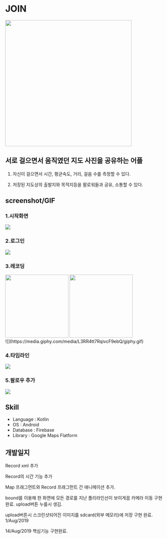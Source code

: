 
# JOIN

<img width="400" src="https://user-images.githubusercontent.com/52390975/63001150-e7dab300-bead-11e9-837c-918a6f33a519.png">



## 서로 걸으면서 움직였던 지도 사진을 공유하는 어플

1. 자신이 걸으면서 시간, 평균속도, 거리, 걸음 수를 측정할 수 있다.

2. 저장된 지도상의 출발지와 목적지등을 팔로워들과 공유, 소통할 수 있다.



## screenshot/GIF
### 1.시작화면


![](https://media.giphy.com/media/mBSpX90OiVjto0didN/giphy.gif)

### 2.로그인

![](https://media.giphy.com/media/J3GBgYOgtQ3ePFbqXY/giphy.gif)

### 3.레코딩
<div>
  <img width="200" src="https://user-images.githubusercontent.com/52390975/63000272-b6f97e80-beab-11e9-8c08-ae4904a9b177.png">   <img width="200" src="https://user-images.githubusercontent.com/52390975/63000274-b6f97e80-beab-11e9-8ce9-e82e3fe3d616.png"> 
</div>
![](https://media.giphy.com/media/L3RR4tt7RqivcF9ebQ/giphy.gif)

### 4.타임라인

![](https://media.giphy.com/media/YrZfTthvfxE2PH5qN4/giphy.gif)

### 5.팔로우 추가
![](https://media.giphy.com/media/fAP0xxjWD7frg8LrVQ/giphy.gif)



## Skill
- Language : Kotlin
- OS : Android
- Database : Firebase
- Library : Google Maps Flatform


## 개발일지


Record xml 추가

Record의 시간 기능 추가

Map 프래그먼트와 Record 프래그먼트 간 애니메이션 추가.

bound를 이용해 한 화면에 모든 경로를 지난 폴리라인선이 보이게끔 카메라 이동 구현완료. upload버튼 누를시 생김.

upload버튼시 스크린샷되어진 이미지를 sdcard(외부 메모리)에 저장 구현 완료. 1/Aug/2019

14/Aug/2019 핵심기능 구현완료.
